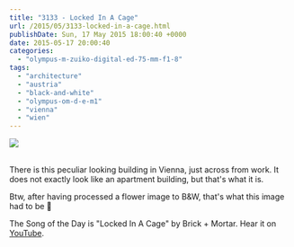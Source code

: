```yaml
---
title: "3133 - Locked In A Cage"
url: /2015/05/3133-locked-in-a-cage.html
publishDate: Sun, 17 May 2015 18:00:40 +0000
date: 2015-05-17 20:00:40
categories: 
  - "olympus-m-zuiko-digital-ed-75-mm-f1-8"
tags: 
  - "architecture"
  - "austria"
  - "black-and-white"
  - "olympus-om-d-e-m1"
  - "vienna"
  - "wien"
---
```

<div class="container">
<div class="center"><a target="_blank" href="https://d25zfm9zpd7gm5.cloudfront.net/1200x1200/2015/20150427_080106_lr.jpg"><img src="https://d25zfm9zpd7gm5.cloudfront.net/0600x0600/2015/20150427_080106_lr.jpg" /></a></div>
</div>
<br />

There is this peculiar looking building in Vienna, just across from work. It does not exactly look like an apartment building, but that's what it is. 

Btw, after having processed a flower image to B&W, that's what this image had to be 🙂

The Song of the Day is "Locked In A Cage" by Brick + Mortar. Hear it on <a href="https://www.youtube.com/watch?v=bfrPU0Gk5r0" target="_blank">YouTube</a>.
